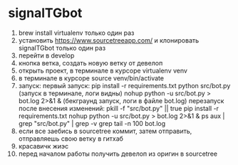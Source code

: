 # signalTGbot
1) brew install virtualenv только один раз
2) установить https://www.sourcetreeapp.com/ и клонировать signalTGbot только один раз
3) перейти в develop
4) кнопка ветка, создать новую ветку от девелоп 
4) открыть проект, в терминале в курсоре virtualenv venv
5) в терминале в курсоре source venv/bin/activate 
6) запуск: 
    первый запуск: 
        pip install -r requirements.txt
        python src/bot.py  (запуск в терминале, логи видны)
        nohup python -u src/bot.py > bot.log 2>&1 &  (бекграунд запуск, логи в файле bot.log)
    перезапуск после внесения изменений:
        pkill -f "src/bot.py" || true
        pip install -r requirements.txt
        nohup python -u src/bot.py > bot.log 2>&1 &
        ps aux | grep "src/bot.py" | grep -v grep 
        tail -n 100 bot.log
7) если все заебись в sourcetree коммит, затем отправить, отправляешь свою ветку в гитхаб
8) красавичк жиэс
9) перед началом работы получить девелоп из оригин в sourcetree
